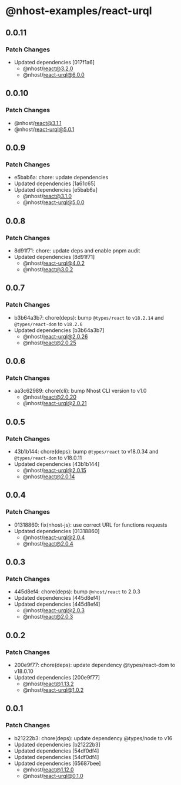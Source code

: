 # @nhost-examples/react-urql

## 0.0.11

### Patch Changes

- Updated dependencies [017f1a6]
  - @nhost/react@3.2.0
  - @nhost/react-urql@6.0.0

## 0.0.10

### Patch Changes

- @nhost/react@3.1.1
- @nhost/react-urql@5.0.1

## 0.0.9

### Patch Changes

- e5bab6a: chore: update dependencies
- Updated dependencies [1a61c65]
- Updated dependencies [e5bab6a]
  - @nhost/react@3.1.0
  - @nhost/react-urql@5.0.0

## 0.0.8

### Patch Changes

- 8d91f71: chore: update deps and enable pnpm audit
- Updated dependencies [8d91f71]
  - @nhost/react-urql@4.0.2
  - @nhost/react@3.0.2

## 0.0.7

### Patch Changes

- b3b64a3b7: chore(deps): bump `@types/react` to `v18.2.14` and `@types/react-dom` to `v18.2.6`
- Updated dependencies [b3b64a3b7]
  - @nhost/react-urql@2.0.26
  - @nhost/react@2.0.25

## 0.0.6

### Patch Changes

- aa3c62989: chore(cli): bump Nhost CLI version to v1.0
  - @nhost/react@2.0.20
  - @nhost/react-urql@2.0.21

## 0.0.5

### Patch Changes

- 43b1b144: chore(deps): bump `@types/react` to v18.0.34 and `@types/react-dom` to v18.0.11
- Updated dependencies [43b1b144]
  - @nhost/react-urql@2.0.15
  - @nhost/react@2.0.14

## 0.0.4

### Patch Changes

- 01318860: fix(nhost-js): use correct URL for functions requests
- Updated dependencies [01318860]
  - @nhost/react-urql@2.0.4
  - @nhost/react@2.0.4

## 0.0.3

### Patch Changes

- 445d8ef4: chore(deps): bump `@nhost/react` to 2.0.3
- Updated dependencies [445d8ef4]
- Updated dependencies [445d8ef4]
  - @nhost/react-urql@2.0.3
  - @nhost/react@2.0.3

## 0.0.2

### Patch Changes

- 200e9f77: chore(deps): update dependency @types/react-dom to v18.0.10
- Updated dependencies [200e9f77]
  - @nhost/react@1.13.2
  - @nhost/react-urql@1.0.2

## 0.0.1

### Patch Changes

- b21222b3: chore(deps): update dependency @types/node to v16
- Updated dependencies [b21222b3]
- Updated dependencies [54df0df4]
- Updated dependencies [54df0df4]
- Updated dependencies [65687bee]
  - @nhost/react@1.12.0
  - @nhost/react-urql@0.1.0
